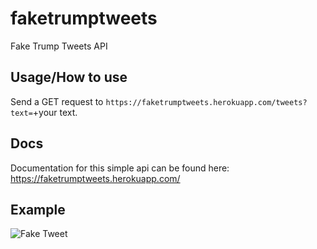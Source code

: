 # faketrumptweets
Fake Trump Tweets API

## Usage/How to use

Send a GET request to ```https://faketrumptweets.herokuapp.com/tweets?text=```+your text.

## Docs
Documentation for this simple api can be found here: https://faketrumptweets.herokuapp.com/

## Example 
![Fake Tweet](https://faketrumptweets.herokuapp.com/tweet?text=This%20is%20a%20fake%20tweet.%20@RealHarmZ)
